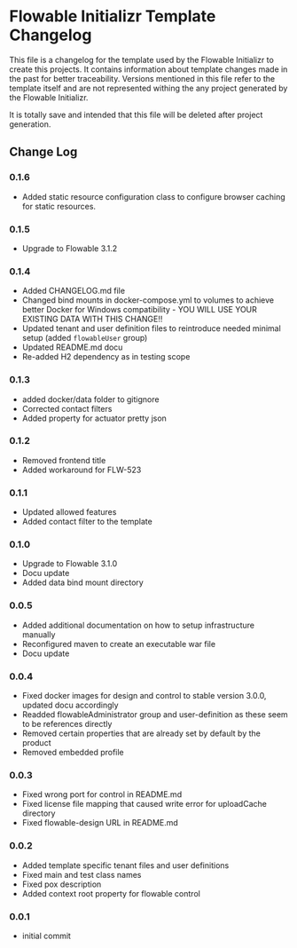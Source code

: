 # Flowable Initializr Template Changelog

This file is a changelog for the template used by the Flowable Initializr to create this projects.
It contains information about template changes made in the past for better traceability. Versions
mentioned in this file refer to the template itself and are not represented withing the any project
generated by the Flowable Initializr.

It is totally save and intended that this file will be deleted after project generation.

## Change Log

### 0.1.6
- Added static resource configuration class to configure browser caching for static resources.

### 0.1.5
- Upgrade to Flowable 3.1.2

### 0.1.4
- Added CHANGELOG.md file
- Changed bind mounts in docker-compose.yml to volumes to achieve better Docker for Windows compatibility - YOU WILL USE YOUR EXISTING DATA WITH THIS CHANGE!!
- Updated tenant and user definition files to reintroduce needed minimal setup (added `flowableUser` group)
- Updated README.md docu
- Re-added H2 dependency as in testing scope 

### 0.1.3
- added docker/data folder to gitignore
- Corrected contact filters
- Added property for actuator pretty json

### 0.1.2
- Removed frontend title
- Added workaround for FLW-523

### 0.1.1
- Updated allowed features
- Added contact filter to the template

### 0.1.0
- Upgrade to Flowable 3.1.0
- Docu update
- Added data bind mount directory

### 0.0.5
- Added additional documentation on how to setup infrastructure manually
- Reconfigured maven to create an executable war file
- Docu update

### 0.0.4
- Fixed docker images for design and control to stable version 3.0.0, updated docu accordingly
- Readded flowableAdministrator group and user-definition as these seem to be references directly
- Removed certain properties that are already set by default by the product
- Removed embedded profile

### 0.0.3
- Fixed wrong port for control in README.md
- Fixed license file mapping that caused write error for uploadCache directory
- Fixed flowable-design URL in README.md

### 0.0.2
- Added template specific tenant files and user definitions
- Fixed main and test class names
- Fixed pox description
- Added context root property for flowable control

### 0.0.1
- initial commit
